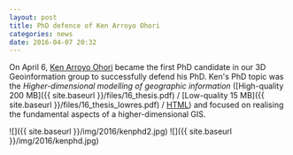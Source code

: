 ```yaml
---
layout: post
title: PhD defence of Ken Arroyo Ohori
categories: news
date: 2016-04-07 20:32
---
```


On April 6, [Ken Arroyo Ohori](https://3d.bk.tudelft.nl/ken/) became the first PhD candidate in our 3D Geoinformation group to successfully defend his PhD. Ken's PhD topic was the *Higher-dimensional modelling of geographic information* ([High-quality 200 MB]({{ site.baseurl }}/files/16_thesis.pdf) / [Low-quality 15 MB]({{ site.baseurl }}/files/16_thesis_lowres.pdf) / [HTML](https://3d.bk.tudelft.nl/ken/en/thesis/)) and focused on realising the fundamental aspects of a higher-dimensional GIS.

![]({{ site.baseurl }}/img/2016/kenphd2.jpg)
![]({{ site.baseurl }}/img/2016/kenphd.jpg)